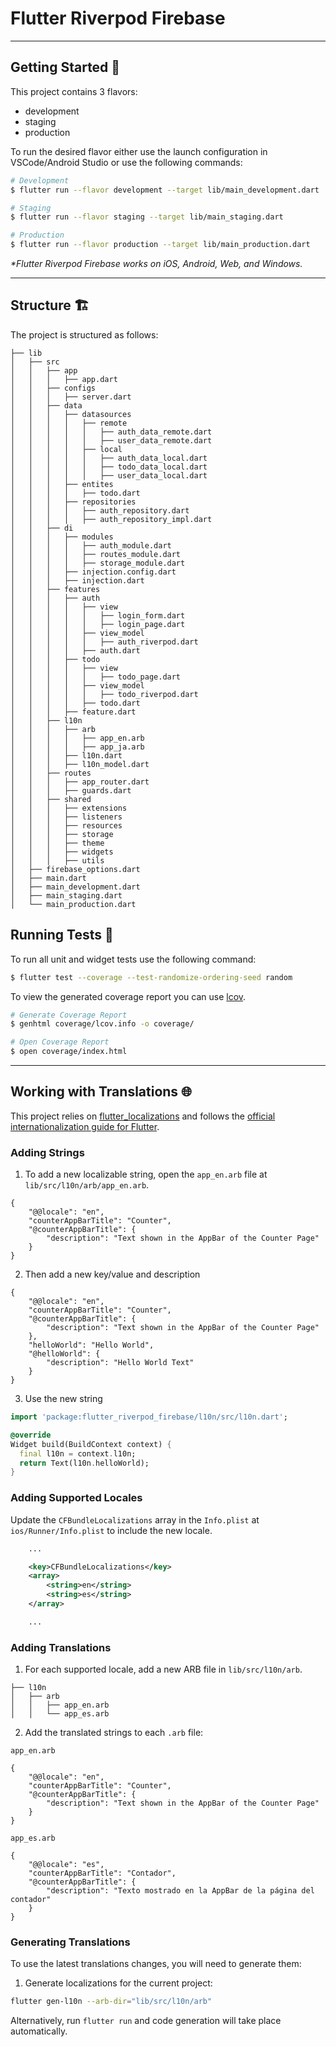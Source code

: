 # Flutter Riverpod Firebase

---

## Getting Started 🚀

This project contains 3 flavors:

- development
- staging
- production

To run the desired flavor either use the launch configuration in VSCode/Android Studio or use the following commands:

```sh
# Development
$ flutter run --flavor development --target lib/main_development.dart

# Staging
$ flutter run --flavor staging --target lib/main_staging.dart

# Production
$ flutter run --flavor production --target lib/main_production.dart
```

_\*Flutter Riverpod Firebase works on iOS, Android, Web, and Windows._

---

## Structure 🏗

The project is structured as follows:

```
├── lib
│   ├── src
│   │   ├── app
│   │   │   ├── app.dart
│   │   ├── configs
│   │   │   ├── server.dart
│   │   ├── data
│   │   │   ├── datasources
│   │   │   │   ├── remote
│   │   │   │   │   ├── auth_data_remote.dart
│   │   │   │   │   ├── user_data_remote.dart
│   │   │   │   ├── local
│   │   │   │   │   ├── auth_data_local.dart
│   │   │   │   │   ├── todo_data_local.dart
│   │   │   │   │   ├── user_data_local.dart
│   │   │   ├── entites
│   │   │   │   ├── todo.dart
│   │   │   ├── repositories
│   │   │   │   ├── auth_repository.dart
│   │   │   │   ├── auth_repository_impl.dart
│   │   ├── di
│   │   │   ├── modules
│   │   │   │   ├── auth_module.dart
│   │   │   │   ├── routes_module.dart
│   │   │   │   ├── storage_module.dart
│   │   │   ├── injection.config.dart
│   │   │   ├── injection.dart
│   │   ├── features
│   │   │   ├── auth
│   │   │   │   ├── view
│   │   │   │   │   ├── login_form.dart
│   │   │   │   │   ├── login_page.dart
│   │   │   │   ├── view_model
│   │   │   │   │   ├── auth_riverpod.dart
│   │   │   │   ├── auth.dart
│   │   │   ├── todo
│   │   │   │   ├── view
│   │   │   │   │   ├── todo_page.dart
│   │   │   │   ├── view_model
│   │   │   │   │   ├── todo_riverpod.dart
│   │   │   │   ├── todo.dart
│   │   │   ├── feature.dart
│   │   ├── l10n
│   │   │   ├── arb
│   │   │   │   ├── app_en.arb
│   │   │   │   ├── app_ja.arb
│   │   │   ├── l10n.dart
│   │   │   ├── l10n_model.dart
│   │   ├── routes
│   │   │   ├── app_router.dart
│   │   │   ├── guards.dart
│   │   ├── shared
│   │   │   ├── extensions
│   │   │   ├── listeners
│   │   │   ├── resources
│   │   │   ├── storage
│   │   │   ├── theme
│   │   │   ├── widgets
│   │   │   ├── utils
│   ├── firebase_options.dart
│   ├── main.dart
│   ├── main_development.dart
│   ├── main_staging.dart
│   └── main_production.dart
```

## Running Tests 🧪

To run all unit and widget tests use the following command:

```sh
$ flutter test --coverage --test-randomize-ordering-seed random
```

To view the generated coverage report you can use [lcov](https://github.com/linux-test-project/lcov).

```sh
# Generate Coverage Report
$ genhtml coverage/lcov.info -o coverage/

# Open Coverage Report
$ open coverage/index.html
```

---

## Working with Translations 🌐

This project relies on [flutter_localizations][flutter_localizations_link] and follows the [official internationalization guide for Flutter][internationalization_link].

### Adding Strings

1. To add a new localizable string, open the `app_en.arb` file at `lib/src/l10n/arb/app_en.arb`.

```arb
{
    "@@locale": "en",
    "counterAppBarTitle": "Counter",
    "@counterAppBarTitle": {
        "description": "Text shown in the AppBar of the Counter Page"
    }
}
```

2. Then add a new key/value and description

```arb
{
    "@@locale": "en",
    "counterAppBarTitle": "Counter",
    "@counterAppBarTitle": {
        "description": "Text shown in the AppBar of the Counter Page"
    },
    "helloWorld": "Hello World",
    "@helloWorld": {
        "description": "Hello World Text"
    }
}
```

3. Use the new string

```dart
import 'package:flutter_riverpod_firebase/l10n/src/l10n.dart';

@override
Widget build(BuildContext context) {
  final l10n = context.l10n;
  return Text(l10n.helloWorld);
}
```

### Adding Supported Locales

Update the `CFBundleLocalizations` array in the `Info.plist` at `ios/Runner/Info.plist` to include the new locale.

```xml
    ...

    <key>CFBundleLocalizations</key>
	<array>
		<string>en</string>
		<string>es</string>
	</array>

    ...
```

### Adding Translations

1. For each supported locale, add a new ARB file in `lib/src/l10n/arb`.

```
├── l10n
│   ├── arb
│   │   ├── app_en.arb
│   │   └── app_es.arb
```

2. Add the translated strings to each `.arb` file:

`app_en.arb`

```arb
{
    "@@locale": "en",
    "counterAppBarTitle": "Counter",
    "@counterAppBarTitle": {
        "description": "Text shown in the AppBar of the Counter Page"
    }
}
```

`app_es.arb`

```arb
{
    "@@locale": "es",
    "counterAppBarTitle": "Contador",
    "@counterAppBarTitle": {
        "description": "Texto mostrado en la AppBar de la página del contador"
    }
}
```

### Generating Translations

To use the latest translations changes, you will need to generate them:

1. Generate localizations for the current project:

```sh
flutter gen-l10n --arb-dir="lib/src/l10n/arb"
```

Alternatively, run `flutter run` and code generation will take place automatically.

[coverage_badge]: coverage_badge.svg
[flutter_localizations_link]: https://api.flutter.dev/flutter/flutter_localizations/flutter_localizations-library.html
[internationalization_link]: https://flutter.dev/docs/development/accessibility-and-localization/internationalization
[license_badge]: https://img.shields.io/badge/license-MIT-blue.svg
[license_link]: https://opensource.org/licenses/MIT
[very_good_analysis_badge]: https://img.shields.io/badge/style-very_good_analysis-B22C89.svg
[very_good_analysis_link]: https://pub.dev/packages/very_good_analysis
[very_good_cli_link]: https://github.com/VeryGoodOpenSource/very_good_cli
